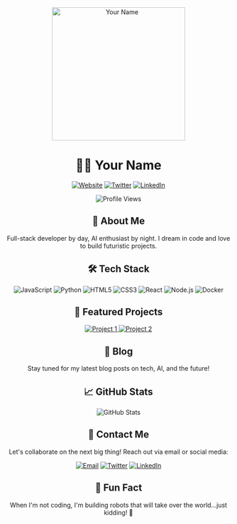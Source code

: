 <div align="center">
  <img src="https://your-profile-image-url.com" alt="Your Name" width="300" height="300">
</div>

<h1 align="center">👨‍💻 Your Name</h1>

<p align="center">
  <a href="https://your-website.com"><img src="https://img.shields.io/badge/Website-Visit%20Me-%2334D058" alt="Website"></a>
  <a href="https://twitter.com/your-twitter"><img src="https://img.shields.io/badge/Twitter-Follow-%231DA1F2" alt="Twitter"></a>
  <a href="https://linkedin.com/in/your-linkedin"><img src="https://img.shields.io/badge/LinkedIn-Connect-%230077B5" alt="LinkedIn"></a>
</p>

<p align="center">
  <img src="https://komarev.com/ghpvc/?username=your-username&label=Profile+Views&color=blueviolet" alt="Profile Views">
</p>

<h2 align="center">🚀 About Me</h2>

<p align="center">
  Full-stack developer by day, AI enthusiast by night. I dream in code and love to build futuristic projects.
</p>

<h2 align="center">🛠️ Tech Stack</h2>

<p align="center">
  <img src="https://img.shields.io/badge/JavaScript-%23F7DF1E" alt="JavaScript">
  <img src="https://img.shields.io/badge/Python-%233776AB" alt="Python">
  <img src="https://img.shields.io/badge/HTML5-%23E34F26" alt="HTML5">
  <img src="https://img.shields.io/badge/CSS3-%231572B6" alt="CSS3">
  <img src="https://img.shields.io/badge/React-%2361DAFB" alt="React">
  <img src="https://img.shields.io/badge/Node.js-%23339933" alt="Node.js">
  <img src="https://img.shields.io/badge/Docker-%232496ED" alt="Docker">
</p>

<h2 align="center">🚀 Featured Projects</h2>

<div align="center">
  <a href="https://github.com/your-username/project1">
    <img src="https://github-readme-stats.vercel.app/api/pin/?username=your-username&repo=project1&theme=dark" alt="Project 1">
  </a>
  <a href="https://github.com/your-username/project2">
    <img src="https://github-readme-stats.vercel.app/api/pin/?username=your-username&repo=project2&theme=dark" alt="Project 2">
  </a>
</div>

<h2 align="center">📝 Blog</h2>

<p align="center">Stay tuned for my latest blog posts on tech, AI, and the future!</p>

<h2 align="center">📈 GitHub Stats</h2>

<p align="center">
  <img src="https://github-readme-stats.vercel.app/api?username=your-username&show_icons=true&theme=dark" alt="GitHub Stats">
</p>

<h2 align="center">🚀 Contact Me</h2>

<p align="center">Let's collaborate on the next big thing! Reach out via email or social media:</p>

<p align="center">
  <a href="mailto:your.email@example.com"><img src="https://img.shields.io/badge/Email-Send%20a%20Message-%23EA4335" alt="Email"></a>
  <a href="https://twitter.com/your-twitter"><img src="https://img.shields.io/badge/Twitter-%40your-twitter-%231DA1F2" alt="Twitter"></a>
  <a href="https://linkedin.com/in/your-linkedin"><img src="https://img.shields.io/badge/LinkedIn-Message%20Me-%230077B5" alt="LinkedIn"></a>
</p>

<h2 align="center">🤖 Fun Fact</h2>

<p align="center">
  When I'm not coding, I'm building robots that will take over the world...just kidding! 🤖
</p>
